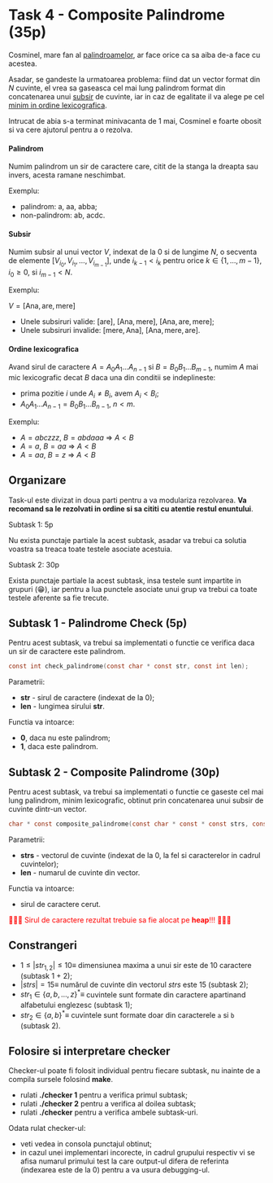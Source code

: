 # Task 4 - Composite Palindrome (35p)

Cosminel, mare fan al [palindroamelor](#palindrom), ar face orice ca sa aiba de-a face cu acestea. <p>
Asadar, se gandeste la urmatoarea problema: fiind dat un vector format din $N$ cuvinte, el vrea sa gaseasca cel mai lung palindrom format din concatenarea unui [subsir](#subsir) de cuvinte, iar in caz de egalitate il va alege pe cel [minim in ordine lexicografica](#ordine-lexicografica).

Intrucat de abia s-a terminat minivacanta de 1 mai, Cosminel e foarte obosit si va cere ajutorul pentru a o rezolva.


#### Palindrom
Numim palindrom un sir de caractere care, citit de la stanga la dreapta sau invers, acesta ramane neschimbat. <p>
Exemplu:
- palindrom: $\text{a}$, $\text{aa}$, $\text{abba}$;
- non-palindrom: $\text{ab}$, $\text{acdc}$.

#### Subsir

Numim subsir al unui vector $V$, indexat de la $0$ si de lungime $N$, o secventa de elemente $[V_{i_0}, V_{i_1}, \ldots, V_{i_{m-1}}]$, unde $i_{k-1} < i_k$ pentru orice $k \in \{1, \ldots, m-1\}$, $i_0 \geq 0$, si $i_{m-1} < N$.

Exemplu: <p>
$V = [\text{Ana}, \text{are}, \text{mere}]$

- Unele subsiruri valide: $[\text{are}]$, $[\text{Ana}, \text{mere}]$, $[\text{Ana}, \text{are}, \text{mere}]$;
- Unele subsiruri invalide: $[\text{mere}, \text{Ana}]$, $[\text{Ana}, \text{mere}, \text{are}]$.


#### Ordine lexicografica

Avand sirul de caractere $A = A_0 A_1 \ldots A_{n-1}$ si $B = B_0 B_1 \ldots B_{m-1}$, numim $A$ mai mic lexicografic decat $B$ daca una din conditii se indeplineste:
- prima pozitie $i$ unde $A_i \neq B_i$, avem $A_i < B_i$;
- $A_0 A_1 \ldots A_{n-1} = B_0 B_1 \ldots B_{n-1}$, $n < m$. <p>

Exemplu: <p>
- $A = abczzz$, $B = abdaaa$ $\Longrightarrow$ $A \lt B$
- $A = a$, $B = aa$ $\Longrightarrow$ $A \lt B$
- $A = aa$, $B = z$ $\Longrightarrow$ $A \lt B$

## Organizare
Task-ul este divizat in doua parti pentru a va modulariza rezolvarea. **Va recomand sa le rezolvati in ordine si sa cititi cu atentie restul enuntului**.<p>
Subtask 1: 5p <p>
Nu exista punctaje partiale la acest subtask, asadar va trebui ca solutia voastra sa treaca toate testele asociate acestuia.<p>
Subtask 2: 30p <p>
Exista punctaje partiale la acest subtask, insa testele sunt impartite in grupuri (😁), iar pentru a lua punctele asociate unui grup va trebui ca toate testele aferente sa fie trecute.

## Subtask 1 - Palindrome Check (5p)
Pentru acest subtask, va trebui sa implementati o functie ce verifica daca un sir de caractere este palindrom.
```c
const int check_palindrome(const char * const str, const int len);
```
Parametrii:
- **str** - sirul de caractere (indexat de la 0);
- **len** - lungimea sirului **str**. 

Functia va intoarce:
- **0**, daca nu este palindrom;
- **1**, daca este palindrom.

## Subtask 2 - Composite Palindrome (30p)
Pentru acest subtask, va trebui sa implementati o functie ce gaseste cel mai lung palindrom, minim lexicografic, obtinut prin concatenarea unui subsir de cuvinte dintr-un vector.
```c
char * const composite_palindrome(const char * const * const strs, const int len);
```
Parametrii:
- **strs** - vectorul de cuvinte (indexat de la 0, la fel si caracterelor in cadrul cuvintelor);
- **len**  - numarul de cuvinte din vector.

Functia va intoarce:
- sirul de caractere cerut. <p>

<span style="color:red">🚨🚨🚨 Sirul de caractere rezultat trebuie sa fie alocat pe <b>heap</b>!!! 🚨🚨🚨</span>



## Constrangeri
- $1 \leq |str_{1,2}| \leq 10 \equiv$ dimensiunea maxima a unui sir este de 10 caractere (subtask 1 + 2);
- $|strs| = 15 \equiv$ numărul de cuvinte din vectorul $strs$ este 15 (subtask 2);
- $str_1 \in \{a, b, \ldots, z\}^* \equiv$ cuvintele sunt formate din caractere apartinand alfabetului englezesc (subtask 1);
- $str_2 \in \{a, b\}^* \equiv$ cuvintele sunt formate doar din caracterele `a` si `b` (subtask 2).


## Folosire si interpretare checker
Checker-ul poate fi folosit individual pentru fiecare subtask, nu inainte de a compila sursele folosind **make**.

- rulati **./checker 1** pentru a verifica primul subtask;
- rulati **./checker 2** pentru a verifica al doilea subtask;
- rulati **./checker** pentru a verifica ambele subtask-uri.

Odata rulat checker-ul:
- veti vedea in consola punctajul obtinut;
- in cazul unei implementari incorecte, in cadrul grupului respectiv vi se afisa numarul primului test
la care output-ul difera de referinta (indexarea este de la 0) pentru a va usura debugging-ul.


